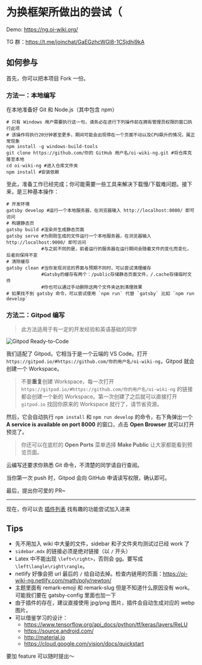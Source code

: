 # 为换框架所做出的尝试（

Demo: https://ng.oi-wiki.org/

TG 群：https://t.me/joinchat/GaEGzhcWGl8-1CSjdhi9kA

## 如何参与

首先，你可以把本项目 Fork 一份。

### 方法一：本地编写

在本地准备好 Git 和 Node.js（其中包含 npm）

```shell
# 只有 Windows 用户需要执行这一句，请务必在进行下列操作前在拥有管理员权限的窗口执行此项
# 该操作将执行20分钟甚至更多，期间可能会出现停在一个页面不动以及CPU飙升的情况，属正常现象
npm install -g windows-build-tools
git clone https://github.com/你的 GitHub 用户名/oi-wiki-ng.git #将仓库克隆至本地
cd oi-wiki-ng #进入仓库文件夹
npm install #安装依赖
```

至此，准备工作已经完成；你可能需要一些工具来解决下载慢/下载难问题。接下来，是三种基本操作：

```shell
# 开发环境
gatsby develop #运行一个本地服务器，在浏览器输入 http://localhost:8000/ 即可访问
# 构建静态页
gatsby build #渲染并生成静态页面
gatsby serve #为刚刚生成的文件运行一个本地服务器，在浏览器输入 http://localhost:9000/ 即可访问
             #与之前不同的是，前者运行的服务器在运行期间会随着文件的变化而变化，后者则保持不变
# 清除缓存
gatsby clean #当你发现浏览的界面与预期不同时，可以尝试清理缓存
             #Gatsby的缓存有两个：/public存储静态页面文件，/.cache存储临时文件
             #你也可以通过手动删除这两个文件夹达到清理效果
# 如果找不到 gatsby 命令，可以尝试使用 `npm run` 代替 `gatsby` 比如 `npm run develop`
```

### 方法二：Gitpod 编写

> 此方法适用于有一定的开发经验和英语基础的同学

![Gitpod Ready-to-Code](https://img.shields.io/badge/Gitpod-Ready--to--Code-blue?logo=gitpod)

我们适配了 Gitpod。它相当于是一个云端的 VS Code。打开 `https://gitpod.io/#https://github.com/你的用户名/oi-wiki-ng`，Gitpod 就会创建一个 Workspace。

> 不要**重复**创建 Workspace，每一次打开 `https://gitpod.io/#https://github.com/你的用户名/oi-wiki-ng` 的链接都会创建一个新的 Workspace。第一次创建了之后就可以直接打开 `gitpod.io` 找回你原来的 Workspace 就行了，请节省资源。

然后，它会自动执行 `npm install` 和 `npm run develop` 的命令，右下角弹出一个 **A service is available on port 8000** 的窗口，点击 **Open Browser** 就可以打开预览了。

> 你还可以在底栏的 **Open Ports** 菜单选择 **Make Public** 让大家都能看到预览页面。

云编写还要求你熟悉 Git 命令，不清楚的同学请自行查阅。

当你第一次 push 时，Gitpod 会向 GitHub 申请读写权限，确认即可。

最后，提出你可爱的 PR~

------

现在，你可以去 [插件列表](https://www.gatsbyjs.org/plugins/) 找有趣的功能尝试加入进来

## Tips

- 先不用加入 wiki 中大量的文件，sidebar 和子文件夹均测试过已经 work 了
- `sidebar.mdx` 的链接必须是绝对链接（以 `/` 开头）
- Latex 中不能出现 `\left<\right>`，否则会 gg。要写成`\left\langle\right\rangle`。
- netlify 好像会把 url 最后的 `/` 给自动去掉。检查内链用的页面：https://oi-wiki-ng.netlify.com/math/poly/newton/
- 主题里面有 remark-emoji 和 remark-slug 但是不知道什么原因没有 work。可能我们要在 gatsby-config 里面也加一下
- 由于插件的存在，建议直接使用 jpg/png 图片，插件会自动生成对应的 webp 图片。
- 可以借鉴学习的设计：
  - https://www.tensorflow.org/api_docs/python/tf/keras/layers/ReLU
  - https://source.android.com/
  - http://material.io
  - https://cloud.google.com/vision/docs/quickstart

要加 feature 可以随时提出～
